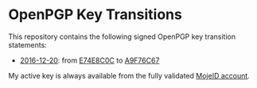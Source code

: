 # OpenPGP Key Transitions

This repository contains the following signed OpenPGP key transition
statements:

* [2016-12-20](https://raw.githubusercontent.com/llhotka/openpgp-key-transitions/master/e74e8c0c-a9f76c67.txt.asc):
  from
  [E74E8C0C](https://sks-keyservers.net/pks/lookup?op=get&search=0x5905428FE74E8C0C)
  to
  [A9F76C67](https://sks-keyservers.net/pks/lookup?op=get&search=0xB8F92B08A9F76C67)

My active key is always available from the fully validated [MojeID
account](https://llhotka.mojeid.cz/).
